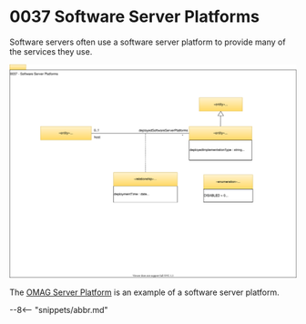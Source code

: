 <!-- SPDX-License-Identifier: CC-BY-4.0 -->
<!-- Copyright Contributors to the Egeria project. -->

# 0037 Software Server Platforms

Software servers often use a software server platform to provide many of the services they use.

![UML](0037-software-server-platforms.svg)

The [OMAG Server Platform](/egeria-docs/concepts/omag-server-platform) is an example of a software server platform.

--8<-- "snippets/abbr.md"
